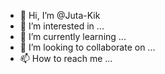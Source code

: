 - 👋 Hi, I’m @Juta-Kik
- 👀 I’m interested in ...
- 🌱 I’m currently learning ...
- 💞️ I’m looking to collaborate on ...
- 📫 How to reach me ...

<!---
Juta-Kik/Juta-Kik is a ✨ special ✨ repository because its `README.md` (this file) appears on your GitHub profile.
You can click the Preview link to take a look at your changes.
--->
